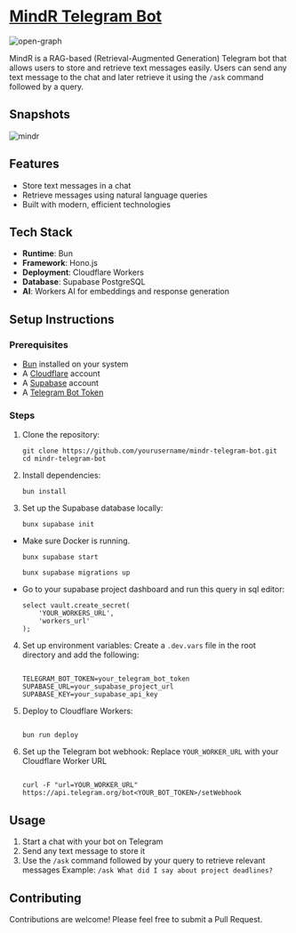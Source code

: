 # [MindR Telegram Bot](https://mindrbot.pages.dev/)

![open-graph](https://github.com/user-attachments/assets/58aca34f-9cfd-48c0-a0d0-acfd6973f13d)

MindR is a RAG-based (Retrieval-Augmented Generation) Telegram bot that allows users to store and retrieve text messages easily. Users can send any text message to the chat and later retrieve it using the `/ask` command followed by a query.

## Snapshots

![mindr](https://github.com/user-attachments/assets/1fdfa7bc-4309-43d2-b4b4-b7afddfa990b)

## Features

- Store text messages in a chat
- Retrieve messages using natural language queries
- Built with modern, efficient technologies

## Tech Stack

- **Runtime**: Bun
- **Framework**: Hono.js
- **Deployment**: Cloudflare Workers
- **Database**: Supabase PostgreSQL
- **AI**: Workers AI for embeddings and response generation

## Setup Instructions

### Prerequisites

- [Bun](https://bun.sh/) installed on your system
- A [Cloudflare](https://www.cloudflare.com/) account
- A [Supabase](https://supabase.com/) account
- A [Telegram Bot Token](https://core.telegram.org/bots#how-do-i-create-a-bot)

### Steps

1. Clone the repository:

   ```
   git clone https://github.com/yourusername/mindr-telegram-bot.git
   cd mindr-telegram-bot
   ```

2. Install dependencies:

   ```
   bun install
   ```

3. Set up the Supabase database locally:
   ```
   bunx supabase init
   ```

- Make sure Docker is running.
  ```
  bunx supabase start
  
  bunx supabase migrations up

    ```
- Go to your supabase project dashboard and run this query in sql editor:
    ```
    select vault.create_secret(
        'YOUR_WORKERS_URL',
        'workers_url'
    );

    ```


4. Set up environment variables:
Create a `.dev.vars` file in the root directory and add the following:
    ```

    TELEGRAM_BOT_TOKEN=your_telegram_bot_token
    SUPABASE_URL=your_supabase_project_url
    SUPABASE_KEY=your_supabase_api_key

    ```

5. Deploy to Cloudflare Workers:
    ```

    bun run deploy

    ```

6. Set up the Telegram bot webhook:
Replace `YOUR_WORKER_URL` with your Cloudflare Worker URL
    ```

    curl -F "url=YOUR_WORKER_URL" https://api.telegram.org/bot<YOUR_BOT_TOKEN>/setWebhook

    ```

## Usage

1. Start a chat with your bot on Telegram
2. Send any text message to store it
3. Use the `/ask` command followed by your query to retrieve relevant messages
Example: `/ask What did I say about project deadlines?`

## Contributing

Contributions are welcome! Please feel free to submit a Pull Request.
